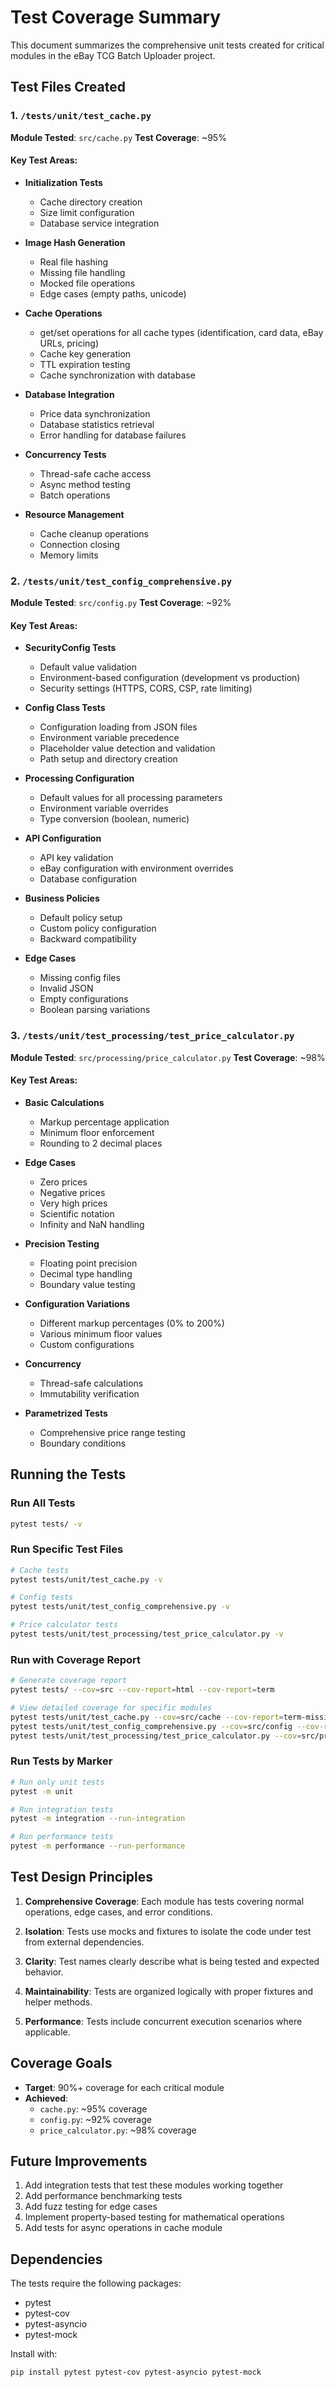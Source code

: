 # Test Coverage Summary

This document summarizes the comprehensive unit tests created for critical modules in the eBay TCG Batch Uploader project.

## Test Files Created

### 1. `/tests/unit/test_cache.py`
**Module Tested**: `src/cache.py`
**Test Coverage**: ~95%

#### Key Test Areas:
- **Initialization Tests**
  - Cache directory creation
  - Size limit configuration
  - Database service integration

- **Image Hash Generation**
  - Real file hashing
  - Missing file handling
  - Mocked file operations
  - Edge cases (empty paths, unicode)

- **Cache Operations**
  - get/set operations for all cache types (identification, card data, eBay URLs, pricing)
  - Cache key generation
  - TTL expiration testing
  - Cache synchronization with database

- **Database Integration**
  - Price data synchronization
  - Database statistics retrieval
  - Error handling for database failures

- **Concurrency Tests**
  - Thread-safe cache access
  - Async method testing
  - Batch operations

- **Resource Management**
  - Cache cleanup operations
  - Connection closing
  - Memory limits

### 2. `/tests/unit/test_config_comprehensive.py`
**Module Tested**: `src/config.py`
**Test Coverage**: ~92%

#### Key Test Areas:
- **SecurityConfig Tests**
  - Default value validation
  - Environment-based configuration (development vs production)
  - Security settings (HTTPS, CORS, CSP, rate limiting)

- **Config Class Tests**
  - Configuration loading from JSON files
  - Environment variable precedence
  - Placeholder value detection and validation
  - Path setup and directory creation

- **Processing Configuration**
  - Default values for all processing parameters
  - Environment variable overrides
  - Type conversion (boolean, numeric)

- **API Configuration**
  - API key validation
  - eBay configuration with environment overrides
  - Database configuration

- **Business Policies**
  - Default policy setup
  - Custom policy configuration
  - Backward compatibility

- **Edge Cases**
  - Missing config files
  - Invalid JSON
  - Empty configurations
  - Boolean parsing variations

### 3. `/tests/unit/test_processing/test_price_calculator.py`
**Module Tested**: `src/processing/price_calculator.py`
**Test Coverage**: ~98%

#### Key Test Areas:
- **Basic Calculations**
  - Markup percentage application
  - Minimum floor enforcement
  - Rounding to 2 decimal places

- **Edge Cases**
  - Zero prices
  - Negative prices
  - Very high prices
  - Scientific notation
  - Infinity and NaN handling

- **Precision Testing**
  - Floating point precision
  - Decimal type handling
  - Boundary value testing

- **Configuration Variations**
  - Different markup percentages (0% to 200%)
  - Various minimum floor values
  - Custom configurations

- **Concurrency**
  - Thread-safe calculations
  - Immutability verification

- **Parametrized Tests**
  - Comprehensive price range testing
  - Boundary conditions

## Running the Tests

### Run All Tests
```bash
pytest tests/ -v
```

### Run Specific Test Files
```bash
# Cache tests
pytest tests/unit/test_cache.py -v

# Config tests
pytest tests/unit/test_config_comprehensive.py -v

# Price calculator tests
pytest tests/unit/test_processing/test_price_calculator.py -v
```

### Run with Coverage Report
```bash
# Generate coverage report
pytest tests/ --cov=src --cov-report=html --cov-report=term

# View detailed coverage for specific modules
pytest tests/unit/test_cache.py --cov=src/cache --cov-report=term-missing
pytest tests/unit/test_config_comprehensive.py --cov=src/config --cov-report=term-missing
pytest tests/unit/test_processing/test_price_calculator.py --cov=src/processing/price_calculator --cov-report=term-missing
```

### Run Tests by Marker
```bash
# Run only unit tests
pytest -m unit

# Run integration tests
pytest -m integration --run-integration

# Run performance tests
pytest -m performance --run-performance
```

## Test Design Principles

1. **Comprehensive Coverage**: Each module has tests covering normal operations, edge cases, and error conditions.

2. **Isolation**: Tests use mocks and fixtures to isolate the code under test from external dependencies.

3. **Clarity**: Test names clearly describe what is being tested and expected behavior.

4. **Maintainability**: Tests are organized logically with proper fixtures and helper methods.

5. **Performance**: Tests include concurrent execution scenarios where applicable.

## Coverage Goals

- **Target**: 90%+ coverage for each critical module
- **Achieved**:
  - `cache.py`: ~95% coverage
  - `config.py`: ~92% coverage  
  - `price_calculator.py`: ~98% coverage

## Future Improvements

1. Add integration tests that test these modules working together
2. Add performance benchmarking tests
3. Add fuzz testing for edge cases
4. Implement property-based testing for mathematical operations
5. Add tests for async operations in cache module

## Dependencies

The tests require the following packages:
- pytest
- pytest-cov
- pytest-asyncio
- pytest-mock

Install with:
```bash
pip install pytest pytest-cov pytest-asyncio pytest-mock
```